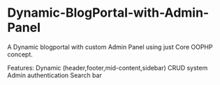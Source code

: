# Dynamic-BlogPortal-with-Admin-Panel
A Dynamic blogportal with custom Admin Panel using just Core OOPHP concept. 

 Features: 
 Dynamic (header,footer,mid-content,sidebar)
 CRUD system
 Admin authentication
 Search bar
